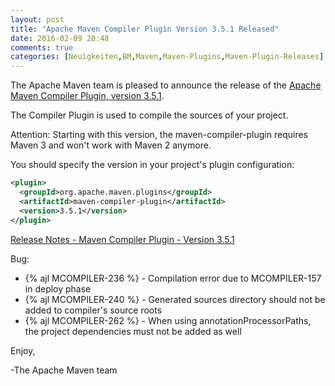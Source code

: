 ```yaml
---
layout: post
title: "Apache Maven Compiler Plugin Version 3.5.1 Released"
date: 2016-02-09 20:48
comments: true
categories: [Neuigkeiten,BM,Maven,Maven-Plugins,Maven-Plugin-Releases]
---
```

The Apache Maven team is pleased to announce the release of the 
[Apache Maven Compiler Plugin, version 3.5.1](http://maven.apache.org/plugins/maven-compiler-plugin/).

The Compiler Plugin is used to compile the sources of your project. 

Attention: Starting with this version, the maven-compiler-plugin requires
Maven 3 and won't work with Maven 2 anymore.


You should specify the version in your project's plugin configuration:

``` xml
<plugin>
  <groupId>org.apache.maven.plugins</groupId>
  <artifactId>maven-compiler-plugin</artifactId>
  <version>3.5.1</version>
</plugin>
```

<!-- more -->

[Release Notes - Maven Compiler Plugin - Version 3.5.1](https://issues.apache.org/jira/secure/ReleaseNote.jspa?projectId=12317225&amp;version=12334747)

Bug:

 * {% ajl MCOMPILER-236 %} -  Compilation error due to MCOMPILER-157 in deploy phase
 * {% ajl MCOMPILER-240 %} -  Generated sources directory should not be added to compiler's source roots
 * {% ajl MCOMPILER-262 %} -  When using annotationProcessorPaths, the project dependencies must not be added as well

Enjoy,

-The Apache Maven team



